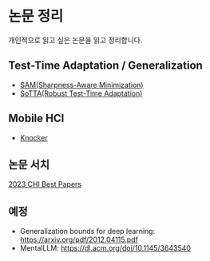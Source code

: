 # 논문 정리
개인적으로 읽고 싶은 논문을 읽고 정리합니다.

## Test-Time Adaptation / Generalization
- [SAM(Sharpness-Aware Minimization)](https://github.com/gjlee0802/publications_summary/blob/main/Sharpness-Aware_Minimization_for_Efficiently_Improving_Generalization.md)
- [SoTTA(Robust Test-Time Adaptation)](https://github.com/gjlee0802/publications_summary/blob/main/SoTTA_Robust_Test-Time_Adaptation_on_Noisy_Data.md)

## Mobile HCI
- [Knocker](https://github.com/gjlee0802/publications_summary/blob/main/Knocker_Vibroacoustic-based_Object_Recognition_with_Smartphones.md)

## 논문 서치
[2023 CHI Best Papers](https://programs.sigchi.org/chi/2023/awards/best-papers)

## 예정
- Generalization bounds for deep learning: https://arxiv.org/pdf/2012.04115.pdf
- MentalLLM: https://dl.acm.org/doi/10.1145/3643540
